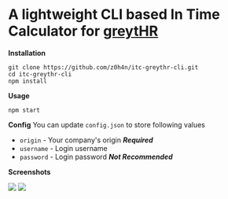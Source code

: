 # A lightweight CLI based In Time Calculator for [greytHR](https://www.greythr.com)

**Installation**
```
git clone https://github.com/z0h4n/itc-greythr-cli.git
cd itc-greythr-cli
npm install
```

**Usage**
```
npm start
```

**Config**
You can update `config.json` to store following values
- `origin` - Your company's origin _**Required**_
- `username` - Login username
- `password` - Login password _**Not Recommended**_

**Screenshots**

<image src="./screenshots/01.png">
<image src="./screenshots/02.png">
